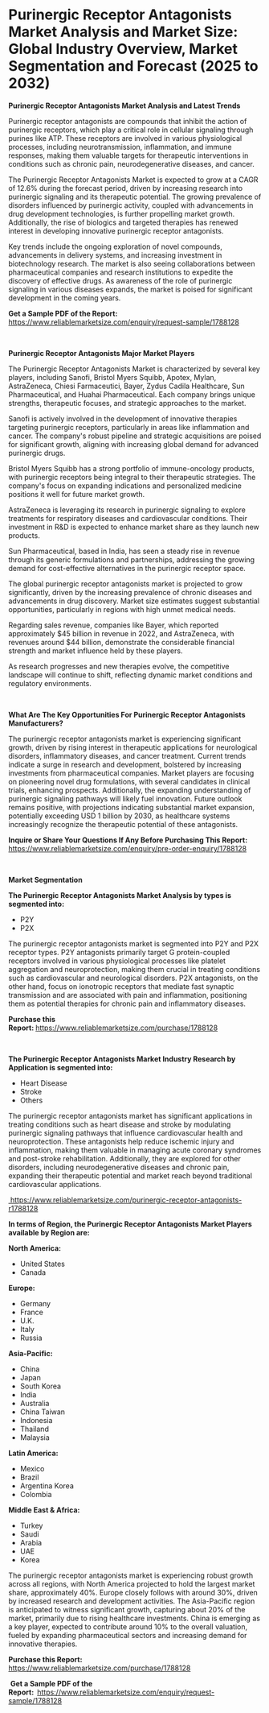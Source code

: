 <p><h1>Purinergic Receptor Antagonists Market Analysis and Market Size: Global Industry Overview, Market Segmentation and Forecast (2025 to 2032)</h1></p><p><strong>Purinergic Receptor Antagonists Market Analysis and Latest Trends</strong></p>
<p><p>Purinergic receptor antagonists are compounds that inhibit the action of purinergic receptors, which play a critical role in cellular signaling through purines like ATP. These receptors are involved in various physiological processes, including neurotransmission, inflammation, and immune responses, making them valuable targets for therapeutic interventions in conditions such as chronic pain, neurodegenerative diseases, and cancer.</p><p>The Purinergic Receptor Antagonists Market is expected to grow at a CAGR of 12.6% during the forecast period, driven by increasing research into purinergic signaling and its therapeutic potential. The growing prevalence of disorders influenced by purinergic activity, coupled with advancements in drug development technologies, is further propelling market growth. Additionally, the rise of biologics and targeted therapies has renewed interest in developing innovative purinergic receptor antagonists.</p><p>Key trends include the ongoing exploration of novel compounds, advancements in delivery systems, and increasing investment in biotechnology research. The market is also seeing collaborations between pharmaceutical companies and research institutions to expedite the discovery of effective drugs. As awareness of the role of purinergic signaling in various diseases expands, the market is poised for significant development in the coming years.</p></p>
<p><strong>Get a Sample PDF of the Report:&nbsp;</strong> <a href="https://www.reliablemarketsize.com/enquiry/request-sample/1788128?utm_campaign=1133&utm_medium=2&utm_source=Github&utm_content=ia&utm_term=19042025&utm_id=purinergic-receptor-antagonists">https://www.reliablemarketsize.com/enquiry/request-sample/1788128</a></p>
<p>&nbsp;</p>
<p><strong>Purinergic Receptor Antagonists Major Market Players</strong></p>
<p><p>The Purinergic Receptor Antagonists Market is characterized by several key players, including Sanofi, Bristol Myers Squibb, Apotex, Mylan, AstraZeneca, Chiesi Farmaceutici, Bayer, Zydus Cadila Healthcare, Sun Pharmaceutical, and Huahai Pharmaceutical. Each company brings unique strengths, therapeutic focuses, and strategic approaches to the market.</p><p>Sanofi is actively involved in the development of innovative therapies targeting purinergic receptors, particularly in areas like inflammation and cancer. The company's robust pipeline and strategic acquisitions are poised for significant growth, aligning with increasing global demand for advanced purinergic drugs.</p><p>Bristol Myers Squibb has a strong portfolio of immune-oncology products, with purinergic receptors being integral to their therapeutic strategies. The company's focus on expanding indications and personalized medicine positions it well for future market growth. </p><p>AstraZeneca is leveraging its research in purinergic signaling to explore treatments for respiratory diseases and cardiovascular conditions. Their investment in R&D is expected to enhance market share as they launch new products.</p><p>Sun Pharmaceutical, based in India, has seen a steady rise in revenue through its generic formulations and partnerships, addressing the growing demand for cost-effective alternatives in the purinergic receptor space.</p><p>The global purinergic receptor antagonists market is projected to grow significantly, driven by the increasing prevalence of chronic diseases and advancements in drug discovery. Market size estimates suggest substantial opportunities, particularly in regions with high unmet medical needs.</p><p>Regarding sales revenue, companies like Bayer, which reported approximately $45 billion in revenue in 2022, and AstraZeneca, with revenues around $44 billion, demonstrate the considerable financial strength and market influence held by these players. </p><p>As research progresses and new therapies evolve, the competitive landscape will continue to shift, reflecting dynamic market conditions and regulatory environments.</p></p>
<p>&nbsp;</p>
<p><strong>What Are The Key Opportunities For Purinergic Receptor Antagonists Manufacturers?</strong></p>
<p><p>The purinergic receptor antagonists market is experiencing significant growth, driven by rising interest in therapeutic applications for neurological disorders, inflammatory diseases, and cancer treatment. Current trends indicate a surge in research and development, bolstered by increasing investments from pharmaceutical companies. Market players are focusing on pioneering novel drug formulations, with several candidates in clinical trials, enhancing prospects. Additionally, the expanding understanding of purinergic signaling pathways will likely fuel innovation. Future outlook remains positive, with projections indicating substantial market expansion, potentially exceeding USD 1 billion by 2030, as healthcare systems increasingly recognize the therapeutic potential of these antagonists.</p></p>
<p><strong>Inquire or Share Your Questions If Any Before Purchasing This Report:</strong> <a href="https://www.reliablemarketsize.com/enquiry/pre-order-enquiry/1788128?utm_campaign=1133&utm_medium=2&utm_source=Github&utm_content=ia&utm_term=19042025&utm_id=purinergic-receptor-antagonists">https://www.reliablemarketsize.com/enquiry/pre-order-enquiry/1788128</a></p>
<p>&nbsp;</p>
<p><strong>Market Segmentation</strong></p>
<p><strong>The Purinergic Receptor Antagonists Market Analysis by types is segmented into:</strong></p>
<p><ul><li>P2Y</li><li>P2X</li></ul></p>
<p><p>The purinergic receptor antagonists market is segmented into P2Y and P2X receptor types. P2Y antagonists primarily target G protein-coupled receptors involved in various physiological processes like platelet aggregation and neuroprotection, making them crucial in treating conditions such as cardiovascular and neurological disorders. P2X antagonists, on the other hand, focus on ionotropic receptors that mediate fast synaptic transmission and are associated with pain and inflammation, positioning them as potential therapies for chronic pain and inflammatory diseases.</p></p>
<p><strong>Purchase this Report:&nbsp;</strong><a href="https://www.reliablemarketsize.com/purchase/1788128?utm_campaign=1133&utm_medium=2&utm_source=Github&utm_content=ia&utm_term=19042025&utm_id=purinergic-receptor-antagonists">https://www.reliablemarketsize.com/purchase/1788128</a></p>
<p>&nbsp;</p>
<p><strong>The Purinergic Receptor Antagonists Market Industry Research by Application is segmented into:</strong></p>
<p><ul><li>Heart Disease</li><li>Stroke</li><li>Others</li></ul></p>
<p><p>The purinergic receptor antagonists market has significant applications in treating conditions such as heart disease and stroke by modulating purinergic signaling pathways that influence cardiovascular health and neuroprotection. These antagonists help reduce ischemic injury and inflammation, making them valuable in managing acute coronary syndromes and post-stroke rehabilitation. Additionally, they are explored for other disorders, including neurodegenerative diseases and chronic pain, expanding their therapeutic potential and market reach beyond traditional cardiovascular applications.</p></p>
<p><a href="https://www.reliablemarketsize.com/purinergic-receptor-antagonists-r1788128?utm_campaign=1133&utm_medium=2&utm_source=Github&utm_content=ia&utm_term=19042025&utm_id=purinergic-receptor-antagonists">&nbsp;https://www.reliablemarketsize.com/purinergic-receptor-antagonists-r1788128</a></p>
<p><strong>In terms of Region, the Purinergic Receptor Antagonists Market Players available by Region are:</strong></p>
<p>
    <p> <strong> North America: </strong>
        <ul>
            <li>United States</li>
            <li>Canada</li>
        </ul>
        </p> 
    <p> <strong> Europe: </strong>
        <ul>
            <li>Germany</li>
            <li>France</li>
            <li>U.K.</li>
            <li>Italy</li>
            <li>Russia</li>
        </ul>
        </p> 
    <p> <strong> Asia-Pacific: </strong>
        <ul>
            <li>China</li>
            <li>Japan</li>
            <li>South Korea</li>
            <li>India</li>
            <li>Australia</li>
            <li>China Taiwan</li>
            <li>Indonesia</li>
            <li>Thailand</li>
            <li>Malaysia</li>
        </ul>
        </p> 
    <p> <strong> Latin America: </strong>
        <ul>
            <li>Mexico</li>
            <li>Brazil</li>
            <li>Argentina Korea</li>
            <li>Colombia</li>
        </ul>
        </p> 
    <p> <strong> Middle East & Africa: </strong>
        <ul>
            <li>Turkey</li>
            <li>Saudi</li>
            <li>Arabia</li>
            <li>UAE</li>
            <li>Korea</li>
        </ul>
    </p>
    </p>
<p><p>The purinergic receptor antagonists market is experiencing robust growth across all regions, with North America projected to hold the largest market share, approximately 40%. Europe closely follows with around 30%, driven by increased research and development activities. The Asia-Pacific region is anticipated to witness significant growth, capturing about 20% of the market, primarily due to rising healthcare investments. China is emerging as a key player, expected to contribute around 10% to the overall valuation, fueled by expanding pharmaceutical sectors and increasing demand for innovative therapies.</p></p>
<p><strong>Purchase this Report: </strong><a href="https://www.reliablemarketsize.com/purchase/1788128?utm_campaign=1133&utm_medium=2&utm_source=Github&utm_content=ia&utm_term=19042025&utm_id=purinergic-receptor-antagonists">https://www.reliablemarketsize.com/purchase/1788128</a></p>
<p>&nbsp;<strong>Get a Sample PDF of the Report:&nbsp;&nbsp;</strong><a href="https://www.reliablemarketsize.com/enquiry/request-sample/1788128?utm_campaign=1133&utm_medium=2&utm_source=Github&utm_content=ia&utm_term=19042025&utm_id=purinergic-receptor-antagonists">https://www.reliablemarketsize.com/enquiry/request-sample/1788128</a></p>
<p><strong></strong></p>
<p><p></p><p></p><p></p></p>